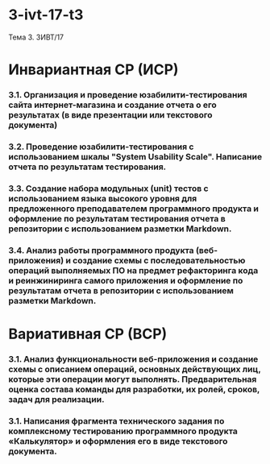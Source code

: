 # 3-ivt-17-t3
Тема 3. 3ИВТ/17

# Инвариантная СР (ИСР)

### 3.1. Организация и проведение юзабилити-тестирования сайта интернет-магазина и создание отчета о его результатах (в виде презентации или текстового документа)

### 3.2. Проведение юзабилити-тестирования с использованием шкалы "System Usability Scale". Написание отчета по результатам тестирования. 

### 3.3. Создание набора модульных (unit) тестов с использованием языка высокого уровня для предложенного преподавателем программного продукта и оформление по результатам тестирования отчета в репозитории с использованием разметки Markdown.

### 3.4.  Анализ работы программного продукта (веб-приложения) и создание схемы с последовательностью операций выполняемых ПО на предмет рефакторинга кода и реинжиниринга самого приложения и оформление по результатам отчета в репозитории с использованием разметки Markdown.

# Вариативная СР (ВСР)

### 3.1. Анализ функциональности веб-приложения и создание схемы с описанием операций, основных действующих лиц, которые эти операции могут выполнять. Предварительная оценка состава команды для разработки, их ролей, сроков, задач для реализации.

### 3.1. Написания фрагмента технического задания по комплексному тестированию программного продукта «Калькулятор» и оформления его в виде текстового документа.
